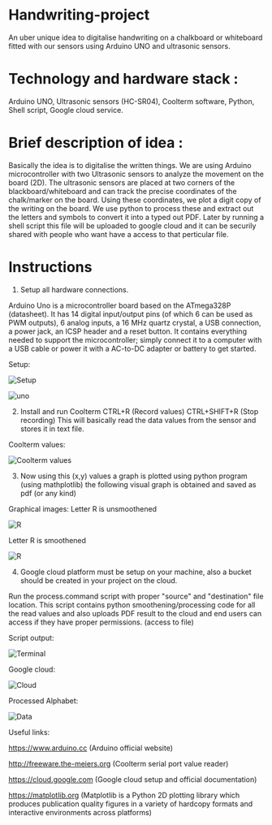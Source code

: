 # Handwriting-project
An uber unique idea to digitalise handwriting on a chalkboard or whiteboard fitted with our sensors using Arduino UNO and ultrasonic sensors. 

# Technology and hardware stack : 
Arduino UNO, Ultrasonic sensors (HC-SR04), Coolterm software, Python, Shell script, Google cloud service.

# Brief description of idea : 
Basically the idea is to digitalise the written things. We are using Arduino microcontroller with two Ultrasonic sensors to analyze the movement on the board (2D). The ultrasonic sensors are placed at two corners of the blackboard/whiteboard and can track the precise coordinates of the chalk/marker on the board. Using these coordinates, we plot a digit copy of the writing on the board. We use python to process these and extract out the letters and symbols to convert it into a typed out PDF. Later by running a shell script this file will be uploaded to google cloud and it can be securily shared with people who want have a access to that perticular file.

# Instructions
1) Setup all hardware connections.

Arduino Uno is a microcontroller board based on the ATmega328P (datasheet). It has 14 digital input/output pins (of which 6 can be used as PWM outputs), 6 analog inputs, a 16 MHz quartz crystal, a USB connection, a power jack, an ICSP header and a reset button. It contains everything needed to support the microcontroller; simply connect it to a computer with a USB cable or power it with a AC-to-DC adapter or battery to get started.


Setup:

![Setup](https://github.com/BinaryNMIT/handwriting-project/blob/master/images/setup.jpg)


![uno](https://github.com/BinaryNMIT/handwriting-project/blob/master/images/uno.png)

2) Install and run Coolterm 
   CTRL+R (Record values) 
   CTRL+SHIFT+R (Stop recording)
   This will basically read the data values from the sensor and stores it in text file.
   
 Coolterm values:

![Coolterm values](https://github.com/BinaryNMIT/handwriting-project/blob/master/images/coolterm.jpg)


3) Now using this (x,y) values a graph is plotted using python program (using mathplotlib) the following visual graph is obtained and saved as pdf (or any kind)

Graphical images:
Letter R is unsmoothened

![R](https://github.com/BinaryNMIT/handwriting-project/blob/master/images/R_unsmooth.png)

Letter R is smoothened 

![R](https://github.com/BinaryNMIT/handwriting-project/blob/master/images/R_smooth.png)


4) Google cloud platform must be setup on your machine, also a bucket should be created in your project on the cloud.

Run the process.command script with proper "source" and "destination" file location.
This script contains python smoothening/processing code for all the read values and also uploads PDF result to the cloud and end users can access if they have proper permissions. (access to file)


Script output:

![Terminal](https://github.com/BinaryNMIT/handwriting-project/blob/master/images/terminal.jpg)

Google cloud:

![Cloud](https://github.com/BinaryNMIT/handwriting-project/blob/master/images/googlecloud.jpg)

Processed Alphabet:

![Data](https://github.com/BinaryNMIT/handwriting-project/blob/master/images/data-001.jpg)


Useful links: 

https://www.arduino.cc (Arduino official website)

http://freeware.the-meiers.org (Coolterm serial port value reader)

https://cloud.google.com
(Google cloud setup and official documentation)

https://matplotlib.org
(Matplotlib is a Python 2D plotting library which produces publication quality figures in a variety of hardcopy formats and interactive environments across platforms)


